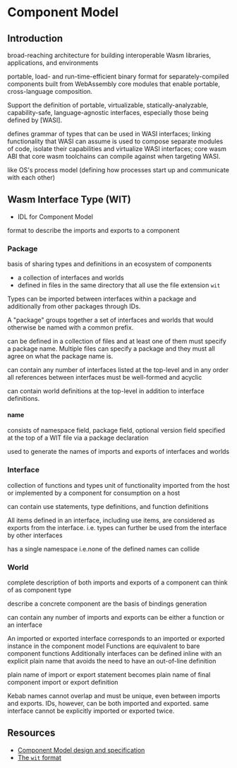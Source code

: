 # Component Model



## Introduction


broad-reaching architecture for building interoperable Wasm libraries, applications, and environments



portable, load- and run-time-efficient binary format for separately-compiled components built from WebAssembly core modules that enable portable, cross-language composition.

Support the definition of portable, virtualizable, statically-analyzable, capability-safe, language-agnostic interfaces, especially those being defined by [WASI].



defines
grammar of types that can be used in WASI interfaces;
linking functionality that WASI can assume is used to compose separate modules of code, isolate their capabilities and virtualize WASI interfaces;
core wasm ABI that core wasm toolchains can compile against when targeting WASI.


like OS's process model (defining how processes start up and communicate with each other)


## Wasm Interface Type (WIT)

- IDL for Component Model

format to describe the imports and exports to a component

### Package

basis of sharing types and definitions in an ecosystem of components

- a collection of interfaces and worlds
- defined in files in the same directory that all use the file extension `wit`

Types can be imported between interfaces within a package and additionally from other packages through IDs.

A "package" groups together a set of interfaces and worlds that would otherwise be named with a common prefix.

can be defined in a collection of files and at least one of them must specify a package name. Multiple files can specify a package and they must all agree on what the package name is.

can contain any number of interfaces listed at the top-level and in any order
all references between interfaces must be well-formed and acyclic

can contain world definitions at the top-level in addition to interface definitions.

#### name

consists of namespace field, package field, optional version field
specified at the top of a WIT file via a package declaration

used to generate the names of imports and exports of interfaces and worlds

### Interface

collection of functions and types
unit of functionality imported from the host or implemented by a component for consumption on a host

can contain use statements, type definitions, and function definitions

All items defined in an interface, including use items, are considered as exports from the interface.
i.e. types can further be used from the interface by other interfaces

has a single namespace
i.e.none of the defined names can collide

### World

complete description of both imports and exports of a component
can think of as component type

describe a concrete component
are the basis of bindings generation

can contain any number of imports and exports
can be either a function or an interface

An imported or exported interface corresponds to an imported or exported instance in the component model
Functions are equivalent to bare component functions
Additionally interfaces can be defined inline with an explicit plain name that avoids the need to have an out-of-line definition

plain name of import or export statement becomes plain name of final component import or export definition

Kebab names cannot overlap and must be unique, even between imports and exports.
IDs, however, can be both imported and exported.
same interface cannot be explicitly imported or exported twice.



## Resources

- [Component Model design and specification](https://github.com/WebAssembly/component-model/tree/d1f47566f7aa9c8ab7bae2826eb9d123b2196512)
- [The `wit` format](https://github.com/WebAssembly/component-model/blob/d1f47566f7aa9c8ab7bae2826eb9d123b2196512/design/mvp/WIT.md)